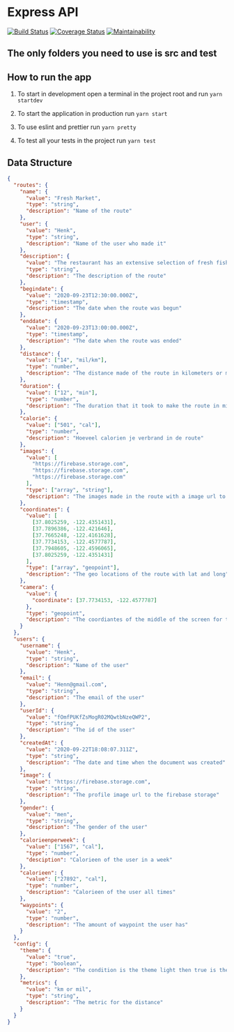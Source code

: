 # Express API

[![Build Status](https://travis-ci.com/WayItDev/Way-It-Functions.svg?branch=master)](https://travis-ci.com/WayItDev/Way-It-Functions)
[![Coverage Status](https://coveralls.io/repos/github/WayItDev/Way-It-Functions/badge.svg?branch=master)](https://coveralls.io/github/WayItDev/Way-It-Functions?branch=master)
[![Maintainability](https://api.codeclimate.com/v1/badges/4b7fe656ed7074c6bc99/maintainability)](https://codeclimate.com/github/WayItDev/Way-It-Functions/maintainability)

## The only folders you need to use is src and test

## How to run the app

1. To start in development open a terminal in the project root and run `yarn startdev`

2. To start the application in production run `yarn start`

3. To use eslint and prettier run `yarn pretty`

4. To test all your tests in the project run `yarn test`

## Data Structure

```json
{
  "routes": {
    "name": {
      "value": "Fresh Market",
      "type": "string",
      "description": "Name of the route"
    },
    "user": {
      "value": "Henk",
      "type": "string",
      "description": "Name of the user who made it"
    },
    "description": {
      "value": "The restaurant has an extensive selection of fresh fish flown in daily from the Sea of Japan as well as both the Atlantic and Pacific oceans.",
      "type": "string",
      "description": "The description of the route"
    },
    "begindate": {
      "value": "2020-09-23T12:30:00.000Z",
      "type": "timestamp",
      "description": "The date when the route was begun"
    },
    "enddate": {
      "value": "2020-09-23T13:00:00.000Z",
      "type": "timestamp",
      "description": "The date when the route was ended"
    },
    "distance": {
      "value": ["14", "mil/km"],
      "type": "number",
      "description": "The distance made of the route in kilometers or miles"
    },
    "duration": {
      "value": ["12", "min"],
      "type": "number",
      "description": "The duration that it took to make the route in minutes"
    },
    "calorie": {
      "value": ["501", "cal"],
      "type": "number",
      "description": "Hoeveel calorien je verbrand in de route"
    },
    "images": {
      "value": [
        "https://firebase.storage.com",
        "https://firebase.storage.com",
        "https://firebase.storage.com"
      ],
      "type": ["array", "string"],
      "description": "The images made in the route with a image url to the firebase storage"
    },
    "coordinates": {
      "value": [
        [37.8025259, -122.4351431],
        [37.7896386, -122.421646],
        [37.7665248, -122.4161628],
        [37.7734153, -122.4577787],
        [37.7948605, -122.4596065],
        [37.8025259, -122.4351431]
      ],
      "type": ["array", "geopoint"],
      "description": "The geo locations of the route with lat and long"
    },
    "camera": {
      "value": {
        "coordinate": [37.7734153, -122.4577787]
      },
      "type": "geopoint",
      "description": "The coordiantes of the middle of the screen for the camera"
    }
  },
  "users": {
    "username": {
      "value": "Henk",
      "type": "string",
      "description": "Name of the user"
    },
    "email": {
      "value": "Henn@gmail.com",
      "type": "string",
      "description": "The email of the user"
    },
    "userId": {
      "value": "fOmfPUKfZsMogR02MQwtbNzeQWP2",
      "type": "string",
      "description": "The id of the user"
    },
    "createdAt": {
      "value": "2020-09-22T18:08:07.311Z",
      "type": "string",
      "description": "The date and time when the document was created"
    },
    "image": {
      "value": "https://firebase.storage.com",
      "type": "string",
      "description": "The profile image url to the firebase storage"
    }, 
    "gender": {
      "value": "men",
      "type": "string",
      "description": "The gender of the user"
    },
    "calorieenperweek": {
      "value": ["1567", "cal"],
      "type": "number",
      "desciption": "Calorieen of the user in a week"
    },
    "calorieen": {
      "value": ["27892", "cal"],
      "type": "number",
      "description": "Calorieen of the user all times"
    },
    "waypoints": {
      "value": "2",
      "type": "number",
      "description": "The amount of waypoint the user has"
    }
  },
  "config": {
    "theme": {
      "value": "true",
      "type": "boolean",
      "description": "The condition is the theme light then true is the theme dark then false"
    },
    "metrics": {
      "value": "km or mil",
      "type": "string",
      "description": "The metric for the distance"
    }
  }
}
```
